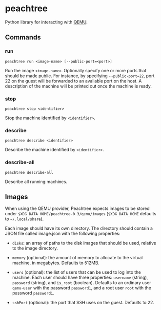 # peachtree

Python library for interacting with [QEMU](http://qemu.org/).

## Commands

### run

    peachtree run <image-name> [--public-port=<port>]

Run the image `<image-name>`.
Optionally specify one or more ports that should be made public.
For instance, by specifying `--public-port=22`,
port 22 on the guest will be forwarded to an available port on the host.
A description of the machine will be printed out once the machine is ready.

### stop

    peachtree stop <identifier>

Stop the machine identified by `<identifier>`.

### describe

    peachtree describe <identifier>

Describe the machine identified by `<identifier>`.

### describe-all

    peachtree describe-all

Describe all running machines.

## Images

When using the QEMU provider,
Peachtree expects images to be stored under
`$XDG_DATA_HOME/peachtree-0.3/qemu/images`
(`$XDG_DATA_HOME` defaults to `~/.local/share`).

Each image should have its own directory.
The directory should contain a JSON file called image.json with the following
properties:

* `disks`: an array of paths to the disk images that should be used,
  relative to the image directory.

* `memory` (optional): the amount of memory to allocate to the virtual machine,
  in megabytes.
  Defaults to 512MB.

* `users` (optional):
  the list of users that can be used to log into the machine.
  Each user should have three properties:
  `username` (string), `password` (string), and `is_root` (boolean).
  Defaults to an ordinary user `qemu-user` with the password `password1`,
  and a root user `root` with the password `password1`.

* `sshPort` (optional): the port that SSH uses on the guest.
  Defaults to 22.
